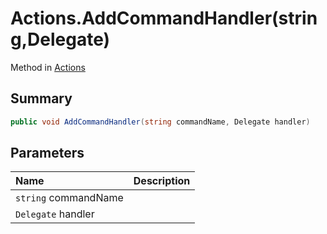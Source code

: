 # Actions.AddCommandHandler(string,Delegate)

Method in [Actions](/docs/api/csharp/yarn.unity.actions.md)

## Summary



```csharp
public void AddCommandHandler(string commandName, Delegate handler)
```

## Parameters

|Name|Description|
|:---|:---|
|`string` commandName||
|`Delegate` handler||

